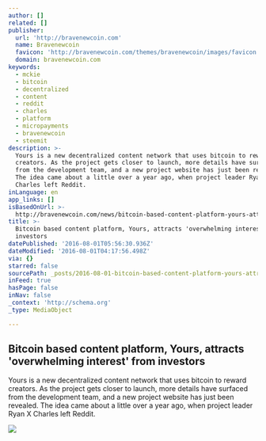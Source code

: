 ```yaml
---
author: []
related: []
publisher:
  url: 'http://bravenewcoin.com'
  name: Bravenewcoin
  favicon: 'http://bravenewcoin.com/themes/bravenewcoin/images/favicon.ico'
  domain: bravenewcoin.com
keywords:
  - mckie
  - bitcoin
  - decentralized
  - content
  - reddit
  - charles
  - platform
  - micropayments
  - bravenewcoin
  - steemit
description: >-
  Yours is a new decentralized content network that uses bitcoin to reward
  creators. As the project gets closer to launch, more details have surfaced
  from the development team, and a new project website has just been revealed.
  The idea came about a little over a year ago, when project leader Ryan X
  Charles left Reddit.
inLanguage: en
app_links: []
isBasedOnUrl: >-
  http://bravenewcoin.com/news/bitcoin-based-content-platform-yours-attracts-overwhelming-interest-from-investors/
title: >-
  Bitcoin based content platform, Yours, attracts 'overwhelming interest' from
  investors
datePublished: '2016-08-01T05:56:30.936Z'
dateModified: '2016-08-01T04:17:56.498Z'
via: {}
starred: false
sourcePath: _posts/2016-08-01-bitcoin-based-content-platform-yours-attracts-overwhelmin.md
inFeed: true
hasPage: false
inNav: false
_context: 'http://schema.org'
_type: MediaObject

---
```

<article style=""><h1>Bitcoin based content platform, Yours, attracts 'overwhelming interest' from investors</h1><p>Yours is a new decentralized content network that uses bitcoin to reward creators. As the project gets closer to launch, more details have surfaced from the development team, and a new project website has just been revealed. The idea came about a little over a year ago, when project leader Ryan X Charles left Reddit.</p><img src="http://bravenewcoin.com/assets/Uploads/_resampled/CroppedImage400400-Yours-Banner.jpg" /></article>